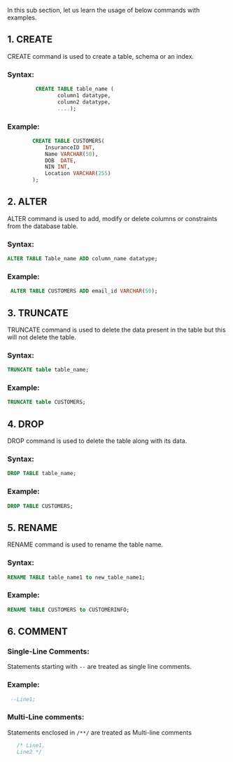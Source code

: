 In this sub section, let us learn the usage of below commands with examples.

## 1. CREATE

CREATE command is used to create a table, schema or an index.

### Syntax:

```sql
         CREATE TABLE table_name (
                column1 datatype,
                column2 datatype,
                ....);
```

### Example:

```sql
        CREATE TABLE CUSTOMERS(
            InsuranceID INT,
            Name VARCHAR(50),
            DOB  DATE, 
            NIN INT, 
            Location VARCHAR(255)
        );
```

## 2. ALTER

 ALTER command is used to add, modify or delete columns or constraints from the database table.

### Syntax:

```sql
ALTER TABLE Table_name ADD column_name datatype;
```

### Example:

```sql
 ALTER TABLE CUSTOMERS ADD email_id VARCHAR(50);
```

## 3. TRUNCATE

 TRUNCATE command is used to delete the data present in the table but this will not delete the table.

### Syntax:

```sql
TRUNCATE table table_name;
```

### Example:

```sql
TRUNCATE table CUSTOMERS;
```

## 4. DROP

DROP command is used to delete the table along with its data.

### Syntax:

```sql
DROP TABLE table_name;
```

### Example:

```sql
DROP TABLE CUSTOMERS;
```

## 5. RENAME

RENAME command is used to rename the table name.

### Syntax:

```sql
RENAME TABLE table_name1 to new_table_name1; 
```

### Example:

```sql
RENAME TABLE CUSTOMERS to CUSTOMERINFO;
```

## 6. COMMENT

### Single-Line Comments:

Statements starting with `--` are treated as single line comments.

### Example:

```sql
 --Line1;
```

### Multi-Line comments:

 Statements enclosed in `/**/` are treated as Multi-line comments

```sql
   /* Line1,
   Line2 */
```